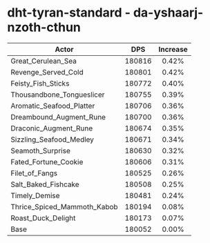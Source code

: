 # dht-tyran-standard - da-yshaarj-nzoth-cthun
| Actor | DPS | Increase |
|---|:---:|:---:|
|Great_Cerulean_Sea|180816|0.42%|
|Revenge_Served_Cold|180801|0.42%|
|Feisty_Fish_Sticks|180772|0.40%|
|Thousandbone_Tongueslicer|180755|0.39%|
|Aromatic_Seafood_Platter|180706|0.36%|
|Dreambound_Augment_Rune|180700|0.36%|
|Draconic_Augment_Rune|180674|0.35%|
|Sizzling_Seafood_Medley|180671|0.34%|
|Seamoth_Surprise|180630|0.32%|
|Fated_Fortune_Cookie|180606|0.31%|
|Filet_of_Fangs|180525|0.26%|
|Salt_Baked_Fishcake|180508|0.25%|
|Timely_Demise|180481|0.24%|
|Thrice_Spiced_Mammoth_Kabob|180194|0.08%|
|Roast_Duck_Delight|180173|0.07%|
|Base|180052|0.00%|
